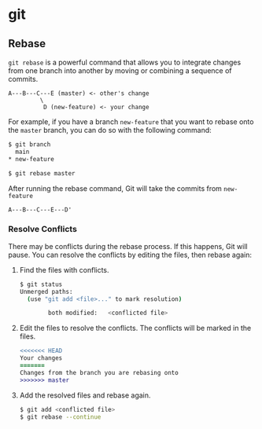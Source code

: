 # git

## Rebase

`git rebase` is a powerful command that allows you to integrate changes from
one branch into another by moving or combining a sequence of commits.

```
A---B---C---E (master) <- other's change
         \
          D (new-feature) <- your change
```

For example, if you have a branch `new-feature` that you want to rebase onto the
`master` branch, you can do so with the following command:

```bash
$ git branch
  main
* new-feature

$ git rebase master
```

After running the rebase command, Git will take the commits from `new-feature`

```
A---B---C---E---D'
```

### Resolve Conflicts

There may be conflicts during the rebase process. If this happens, Git will
pause. You can resolve the conflicts by editing the files, then rebase again:

1. Find the files with conflicts.

    ```bash
    $ git status
    Unmerged paths:
      (use "git add <file>..." to mark resolution)

            both modified:   <conflicted file>
    ```

2. Edit the files to resolve the conflicts. The conflicts will be marked in the files.

    ```diff title="conflicted file"
    <<<<<<< HEAD
    Your changes
    =======
    Changes from the branch you are rebasing onto
    >>>>>>> master
    ```

3. Add the resolved files and rebase again.

    ```bash
    $ git add <conflicted file>
    $ git rebase --continue
    ```
